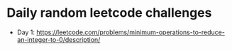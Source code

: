 # Daily random leetcode challenges

* Day 1: https://leetcode.com/problems/minimum-operations-to-reduce-an-integer-to-0/description/
